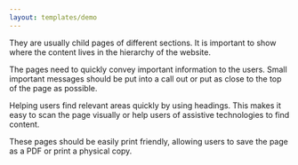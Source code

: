 ```yaml
---
layout: templates/demo
---
```

They are usually child pages of different sections. It is important to show where the content lives in the hierarchy of the website.

The pages need to quickly convey important information to the users. Small important messages should be put into a call out or put as close to the top of the page as possible.

Helping users find relevant areas quickly by using headings. This makes it easy to scan the page visually or help users of assistive technologies to find content.

These pages should be easily print friendly, allowing users to save the page as a PDF or print a physical copy.
